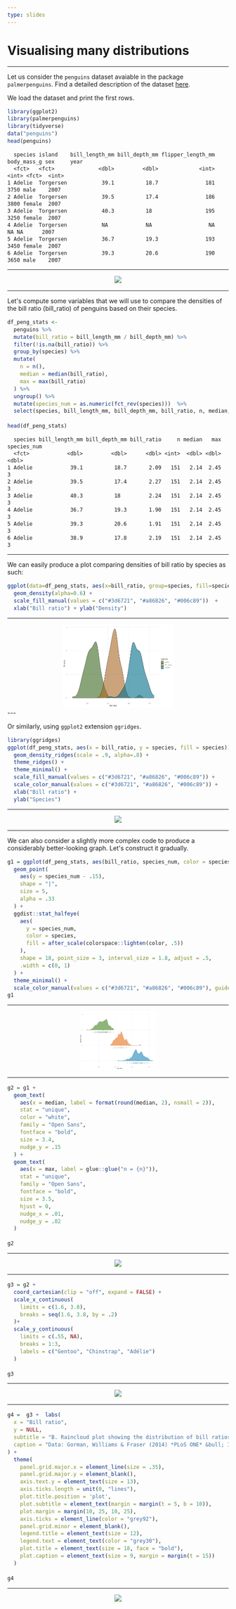 ```yaml
---
type: slides
---
```


# Visualising many distributions

---

Let us consider the `penguins` dataset avaiable in the package `palmerpenguins`. Find a detailed description of the dataset [here](https://github.com/allisonhorst/palmerpenguins).

We load the dataset and print the first rows.

```R
library(ggplot2)
library(palmerpenguins)
library(tidyverse)  
data("penguins")
head(penguins)
```

```out
  species island    bill_length_mm bill_depth_mm flipper_length_mm body_mass_g sex     year
  <fct>   <fct>              <dbl>         <dbl>             <int>       <int> <fct>  <int>
1 Adelie  Torgersen           39.1          18.7               181        3750 male    2007
2 Adelie  Torgersen           39.5          17.4               186        3800 female  2007
3 Adelie  Torgersen           40.3          18                 195        3250 female  2007
4 Adelie  Torgersen           NA            NA                  NA          NA NA      2007
5 Adelie  Torgersen           36.7          19.3               193        3450 female  2007
6 Adelie  Torgersen           39.3          20.6               190        3650 male    2007
```

---


<div style="text-align:center"><img src="penguins.gif" alt=" " width="35%"></div>

---

Let's compute some variables that we will use to compare the densities of the bill ratio (bill_ratio) of penguins based on their species.

```R
df_peng_stats <- 
  penguins %>% 
  mutate(bill_ratio = bill_length_mm / bill_depth_mm) %>% 
  filter(!is.na(bill_ratio)) %>% 
  group_by(species) %>% 
  mutate(
    n = n(),
    median = median(bill_ratio),
    max = max(bill_ratio)
  ) %>% 
  ungroup() %>% 
  mutate(species_num = as.numeric(fct_rev(species)))  %>% 
  select(species, bill_length_mm, bill_depth_mm, bill_ratio, n, median, max, species_num)

head(df_peng_stats)
```


```out
  species bill_length_mm bill_depth_mm bill_ratio     n median   max species_num
  <fct>            <dbl>         <dbl>      <dbl> <int>  <dbl> <dbl>       <dbl>
1 Adelie            39.1          18.7       2.09   151   2.14  2.45           3
2 Adelie            39.5          17.4       2.27   151   2.14  2.45           3
3 Adelie            40.3          18         2.24   151   2.14  2.45           3
4 Adelie            36.7          19.3       1.90   151   2.14  2.45           3
5 Adelie            39.3          20.6       1.91   151   2.14  2.45           3
6 Adelie            38.9          17.8       2.19   151   2.14  2.45           3
```
---

We can easily produce a plot comparing densities of bill ratio by species as such:

```R
ggplot(data=df_peng_stats, aes(x=bill_ratio, group=species, fill=species)) +
  geom_density(alpha=0.6) +
  scale_fill_manual(values = c("#3d6721", "#a86826", "#006c89"))  + 
  xlab("Bill ratio") + ylab("Density")

```

---
<div style="text-align:center"><img src="mdens1.png" alt=" " width="50%"></div>
---

Or similarly, using `ggplot2` extension `ggridges`.

```R
library(ggridges)
ggplot(df_peng_stats, aes(x = bill_ratio, y = species, fill = species)) +
  geom_density_ridges(scale = .9, alpha=.8) +
  theme_ridges() + 
  theme_minimal() +
  scale_fill_manual(values = c("#3d6721", "#a86826", "#006c89")) +
  scale_color_manual(values = c("#3d6721", "#a86826", "#006c89")) +
  xlab("Bill ratio") +
  ylab("Species")
```

---

<div style="text-align:center"><img src="mdens6.png" alt=" " width="40%"></div>

---

We can also consider a slightly more complex code to produce a considerably better-looking graph. Let's construct it gradually.


```R
g1 = ggplot(df_peng_stats, aes(bill_ratio, species_num, color = species)) +
  geom_point(
    aes(y = species_num - .15), 
    shape = "|",
    size = 5,
    alpha = .33
  ) +
  ggdist::stat_halfeye(
    aes(
      y = species_num,
      color = species,
      fill = after_scale(colorspace::lighten(color, .5))
    ),
    shape = 18, point_size = 3, interval_size = 1.8, adjust = .5,
    .width = c(0, 1)
  ) +
  theme_minimal() +
  scale_color_manual(values = c("#3d6721", "#a86826", "#006c89"), guide = "none") 
g1  
```
---

<div style="text-align:center"><img src="mdens2.png" alt=" " width="35%"></div>

---


```R
g2 = g1 +
  geom_text(
    aes(x = median, label = format(round(median, 2), nsmall = 2)),
    stat = "unique",
    color = "white",
    family = "Open Sans",
    fontface = "bold",
    size = 3.4,
    nudge_y = .15
  ) +
  geom_text(
    aes(x = max, label = glue::glue("n = {n}")),
    stat = "unique",
    family = "Open Sans",
    fontface = "bold",
    size = 3.5,
    hjust = 0,
    nudge_x = .01,
    nudge_y = .02
  ) 

g2
```

---

<div style="text-align:center"><img src="mdens3.png" alt=" " width="35%"></div>

---

```R
g3 = g2 + 
  coord_cartesian(clip = "off", expand = FALSE) +
  scale_x_continuous(
    limits = c(1.6, 3.8),
    breaks = seq(1.6, 3.8, by = .2)
  )+
  scale_y_continuous(
    limits = c(.55, NA),
    breaks = 1:3,
    labels = c("Gentoo", "Chinstrap", "Adélie")
  ) 

g3

```

---

<div style="text-align:center"><img src="mdens4.png" alt=" " width="35%"></div>


---

```R
g4 =  g3 +  labs(
  x = "Bill ratio",
  y = NULL,
  subtitle = "B. Raincloud plot showing the distribution of bill ratios, estimated as bill length divided by bill depth.",
  caption = "Data: Gorman, Williams & Fraser (2014) *PLoS ONE* &bull; Illustration: Allison Horst"
) +
  theme(
    panel.grid.major.x = element_line(size = .35),
    panel.grid.major.y = element_blank(),
    axis.text.y = element_text(size = 13),
    axis.ticks.length = unit(0, "lines"),
    plot.title.position = 'plot',
    plot.subtitle = element_text(margin = margin(t = 5, b = 10)),
    plot.margin = margin(10, 25, 10, 25),
    axis.ticks = element_line(color = "grey92"),
    panel.grid.minor = element_blank(),
    legend.title = element_text(size = 12),
    legend.text = element_text(color = "grey30"),
    plot.title = element_text(size = 18, face = "bold"),
    plot.caption = element_text(size = 9, margin = margin(t = 15))
  )

g4

```

---

<div style="text-align:center"><img src="mdens5.png" alt=" " width="35%"></div>